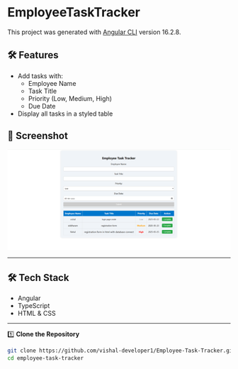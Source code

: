 # EmployeeTaskTracker
This project was generated with [Angular CLI](https://github.com/angular/angular-cli) version 16.2.8.

## 🛠 Features

- Add tasks with:
  - Employee Name
  - Task Title
  - Priority (Low, Medium, High)
  - Due Date
- Display all tasks in a styled table

## 📸 Screenshot

![Student Registration Screenshot](src/assets/e.png)

---

## 🛠️ Tech Stack

- Angular
- TypeScript
- HTML & CSS

---

1️⃣ **Clone the Repository**
```bash
git clone https://github.com/vishal-developer1/Employee-Task-Tracker.git
cd employee-task-tracker






